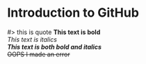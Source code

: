 # Introduction to GitHub
#> this is quote
**This text is bold**\
*This text is italics*\
***This text is both bold and italics***\
~~OOPS I made an error~~

